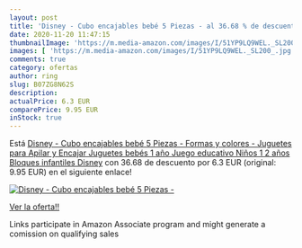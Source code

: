 ```yaml
---
layout: post
title: 'Disney - Cubo encajables bebé 5 Piezas - al 36.68 % de descuento'
date: 2020-11-20 11:47:15
thumbnailImage: 'https://m.media-amazon.com/images/I/51YP9LQ9WEL._SL200_.jpg'
images: [ 'https://m.media-amazon.com/images/I/51YP9LQ9WEL._SL200_.jpg' ]
comments: true
category: ofertas
author: ring
slug: B07ZG8N62S
description:
actualPrice: 6.3 EUR
comparePrice: 9.95 EUR
inStock: true
---
```


Está [Disney - Cubo encajables bebé 5 Piezas - Formas y colores - Juguetes para Apilar y Encajar Juguetes bebés 1 año Juego educativo Niños 1 2 años Bloques infantiles Disney](https://www.amazon.es/dp/B07ZG8N62S/?tag=tolees-21) con 36.68 de descuento por 6.3 EUR (original: 9.95 EUR) en el siguiente enlace!

[![Disney - Cubo encajables bebé 5 Piezas -](https://m.media-amazon.com/images/I/51YP9LQ9WEL._SL200_.jpg)](https://www.amazon.es/dp/B07ZG8N62S/?tag=tolees-21)

[Ver la oferta!!](https://www.amazon.es/dp/B07ZG8N62S/?tag=tolees-21)

Links participate in Amazon Associate program and might generate a comission on qualifying sales



